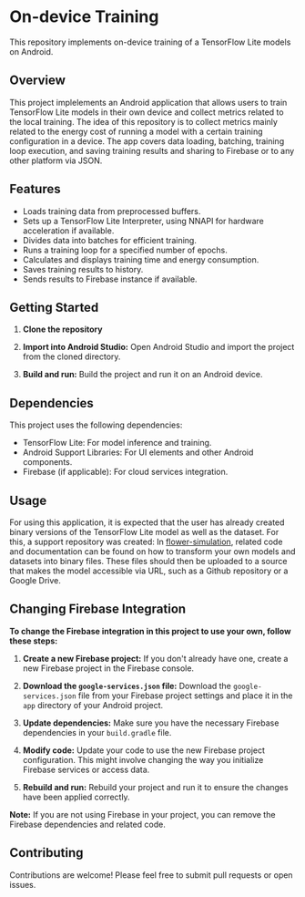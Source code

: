 # On-device Training

This repository implements on-device training of a TensorFlow Lite models on Android.

## Overview

This project implelements an Android application that allows users to train TensorFlow Lite models in their own device and collect metrics related to the local training. 
The idea of this repository is to collect metrics mainly related to the energy cost of running a model with a certain training configuration in a device.
The app covers data loading, batching, training loop execution, and saving training results and sharing to Firebase or to any other platform via JSON.

## Features

* Loads training data from preprocessed buffers.
* Sets up a TensorFlow Lite Interpreter, using NNAPI for hardware acceleration if available.
* Divides data into batches for efficient training.
* Runs a training loop for a specified number of epochs.
* Calculates and displays training time and energy consumption.
* Saves training results to history.
* Sends results to Firebase instance if available.

## Getting Started

1. **Clone the repository**

2. **Import into Android Studio:**
   Open Android Studio and import the project from the cloned directory.

3. **Build and run:**
   Build the project and run it on an Android device.

## Dependencies

This project uses the following dependencies:

* TensorFlow Lite: For model inference and training.
* Android Support Libraries: For UI elements and other Android components.
* Firebase (if applicable): For cloud services integration.

## Usage

For using this application, it is expected that the user has already created binary versions of the TensorFlow Lite model as well as the dataset.
For this, a support repository was created: In [flower-simulation](https://github.com/PFG-Federated-Learning/flower-simulation), related code and documentation
can be found on how to transform your own models and datasets into binary files.
These files should then be uploaded to a source that makes the model accessible via URL, such as a Github repository or a Google Drive.

## Changing Firebase Integration

**To change the Firebase integration in this project to use your own, follow these steps:**

1. **Create a new Firebase project:**
   If you don't already have one, create a new Firebase project in the Firebase console.

2. **Download the `google-services.json` file:**
   Download the `google-services.json` file from your Firebase project settings and place it in the `app` directory of your Android project.

3. **Update dependencies:**
   Make sure you have the necessary Firebase dependencies in your `build.gradle` file.

4. **Modify code:**
   Update your code to use the new Firebase project configuration. This might involve changing the way you initialize Firebase services or access data.

5. **Rebuild and run:**
   Rebuild your project and run it to ensure the changes have been applied correctly.

**Note:** If you are not using Firebase in your project, you can remove the Firebase dependencies and related code.

## Contributing

Contributions are welcome! Please feel free to submit pull requests or open issues.
